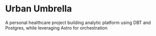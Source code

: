 # Urban Umbrella 
A personal healthcare project building analytic platform using DBT and Postgres, while leveraging Astro for orchestration



<!-- `
Astro dbt setup
`

Astro dev init - to initialize an empty astro project (do this if you have astro cli installed in your machine)
astro dev init


In the dags folder of the initialized folders, create a DBT folder the cd into the folder.
run dbt init to initialize an empty dbt project.

dbt init


Configure astro
In the requirements.txt, add the below code this will install astronomer in the docker environment we’ll create later

astronomer-cosmos[dbt.postgres]

In the packages.txt, add the below packages
gcc
python3-dev


Create a new file docker-compose.override.yaml add the below code. This enables the changes we make in the dbt folder to sync in the docker container we’ll be running

version: "3.1"
services:
  scheduler:
    volumes:
      - ./dbt:/usr/local/airflow/dbt:rw


  webserver:
    volumes:
      - ./dbt:/usr/local/airflow/dbt:rw


  triggerer:
    volumes:
      - ./dbt:/usr/local/airflow/dbt:rw






In the Dockerfile, add the code below to create a virtual environment for DBT. this helps prevent environment dependencies conflicts between dbt and airflow/astro

WORKDIR "/usr/local/airflow"
COPY dbt-requirements.txt ./
RUN python -m virtualenv dbt_venv && source dbt_venv/bin/activate && \
    pip install --no-cache-dir -r dbt-requirements.txt && deactivate




Do not forget to create the dbt-requirements.txt file where we’ll add dependencies to be install in the venv we created in the previous step. In that dbt_requirements.txt file, add the below packages
dbt-core==1.3.1
dbt-postgres==1.3.1


After this setup is done, run the code below to start astro, and give it some time until the Airflow start up (while running the astro and dbt commands make sure you are in the root folder for the respective tools)

astro dev start


Your Airflow app should be up and running. User credentials login:admin password:admin to login, and you’ll see the astro default dat named exampleastronauts.

Connecting to postgres

We’ll need to connect to postgres from two places: Airflow and from dbt. With the right configurations, we’ll ensure that during development, our dbt commands can affect changes into the postgres instance in our docker, and airflow can orchestrate changes into the postgres database.

alpha_astro:
  outputs:
    dev:
      dbname: postgres     # project name
      host: 127.0.0.1
      pass: postgres
      port: 5432
      schema: do        # your name initials
      threads: 1
      type: postgres
      user: postgres
  target: dev
Creating our dag
Create an python alphadag.py file in the root of dags/ folder.
 -->

